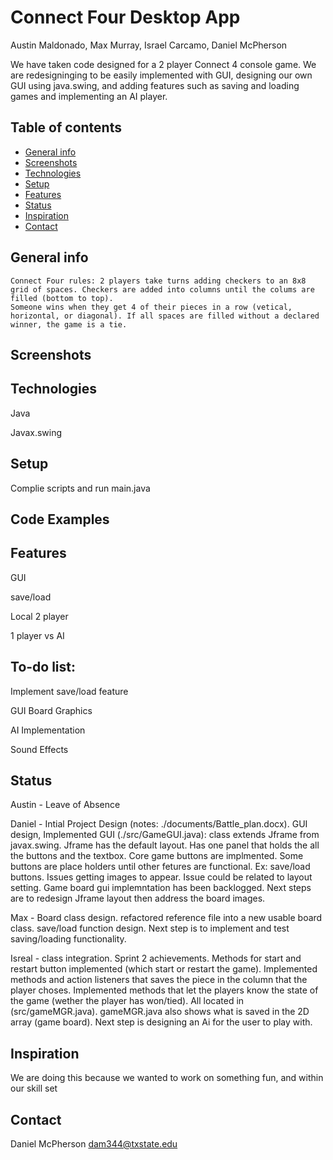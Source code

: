 # Connect Four Desktop App
Austin Maldonado, Max Murray, Israel Carcamo, Daniel McPherson

We have taken code designed for a 2 player Connect 4 console game. We are redesigninging to be easily implemented with GUI, 
designing our own GUI using java.swing, and adding features such as saving and loading games and implementing an AI player.

## Table of contents
* [General info](#general-info)
* [Screenshots](#screenshots)
* [Technologies](#technologies)
* [Setup](#setup)
* [Features](#features)
* [Status](#status)
* [Inspiration](#inspiration)
* [Contact](#contact)

## General info
	Connect Four rules: 2 players take turns adding checkers to an 8x8 grid of spaces. Checkers are added into columns until the colums are filled (bottom to top).
	Someone wins when they get 4 of their pieces in a row (vetical, horizontal, or diagonal). If all spaces are filled without a declared winner, the game is a tie.
## Screenshots


## Technologies
Java 

Javax.swing

## Setup
Complie scripts and run main.java

## Code Examples


## Features
GUI

save/load

Local 2 player

1 player vs AI

## To-do list:
Implement save/load feature

GUI Board Graphics

AI Implementation

Sound Effects

## Status
Austin - Leave of Absence

Daniel - Intial Project Design (notes: ./documents/Battle_plan.docx). GUI design, Implemented GUI (./src/GameGUI.java): class extends Jframe from javax.swing. Jframe has the default layout. Has one panel that holds the all the buttons and the textbox. 
Core game buttons are implmented. Some buttons are place holders until other fetures are functional. Ex: save/load buttons. Issues getting images to appear. 
Issue could be related to layout setting. Game board gui implemntation has been backlogged. Next steps are to redesign Jframe layout then address the board images.

Max - Board class design. refactored reference file into a new usable board class. save/load function design. Next step is to implement and test saving/loading functionality.


Isreal - class integration. Sprint 2 achievements. Methods for start and restart button implemented (which start or restart the game).
Implemented methods and action listeners that saves the piece in the column that the player choses. Implemented methods that let the 
players know the state of the game (wether the player has won/tied). All located in (src/gameMGR.java). gameMGR.java also shows what is 
saved in the 2D array (game board). Next step is designing an Ai for the user to play with. 


## Inspiration
We are doing this because we wanted to work on something fun, and within our skill set

## Contact

Daniel McPherson dam344@txstate.edu 